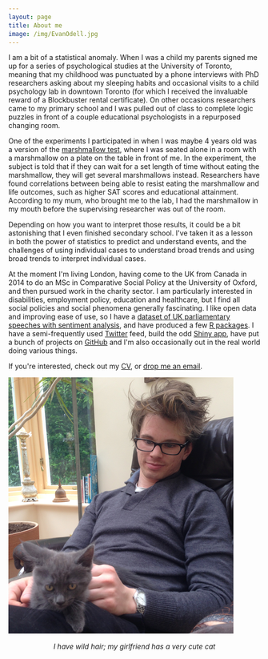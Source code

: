```yaml
---
layout: page
title: About me
image: /img/EvanOdell.jpg
---
```


I am a bit of a statistical anomaly. When I was a child my parents signed me up for a series of psychological studies at the University of Toronto, meaning that my childhood was punctuated by a phone interviews with PhD researchers asking about my sleeping habits and occasional visits to a child psychology lab in downtown Toronto (for which I received the invaluable reward of a Blockbuster rental certificate). On other occasions researchers came to my primary school and I was pulled out of class to complete logic puzzles in front of a couple educational psychologists in a repurposed changing room.

One of the experiments I participated in when I was maybe 4 years old was a version of the [marshmallow test](https://en.wikipedia.org/wiki/Stanford_marshmallow_experiment), where I was seated alone in a room with a marshmallow on a plate on the table in front of me. In the experiment, the subject is told that if they can wait for a set length of time without eating the marshmallow, they will get several marshmallows instead. Researchers have found correlations between being able to resist eating the marshmallow and life outcomes, such as higher SAT scores and educational attainment. According to my mum, who brought me to the lab, I had the marshmallow in my mouth before the supervising researcher was out of the room.

Depending on how you want to interpret those results, it could be a bit astonishing that I even finished secondary school. I've taken it as a lesson in both the power of statistics to predict and understand events, and the challenges of using individual cases to understand broad trends and using broad trends to interpret individual cases.

At the moment I'm living London, having come to the UK from Canada in 2014 to do an MSc in Comparative Social Policy at the University of Oxford, and then pursued work in the charity sector. I am particularly interested in disabilities, employment policy, education and healthcare, but I find all social policies and social phenomena generally fascinating. I like open data and improving ease of use, so I have a [dataset of UK parliamentary speeches with sentiment analysis](/projects/datasets/hansard-data), and have produced a few [R packages](http://docs.evanodell.com). I have a semi-frequently used [Twitter](https://twitter.com/evanodell) feed, build the odd [Shiny app](/projects/#shiny-applications), have put a bunch of projects on [GitHub](https://github.com/EvanOdell) and I'm also occasionally out in the real world doing various things.

If you're interested, check out my [CV](http://evanodell.com/cv/), or [drop me an email](mailto:evanodell91@gmail.com).

<p><img src="/img/evan-and-coco.png" class="centre-image" alt="I have wild hair; my girlfriend has a very cute cat"/></p>
<p align="center">
<em>I have wild hair; my girlfriend has a very cute cat</em>
</p>
